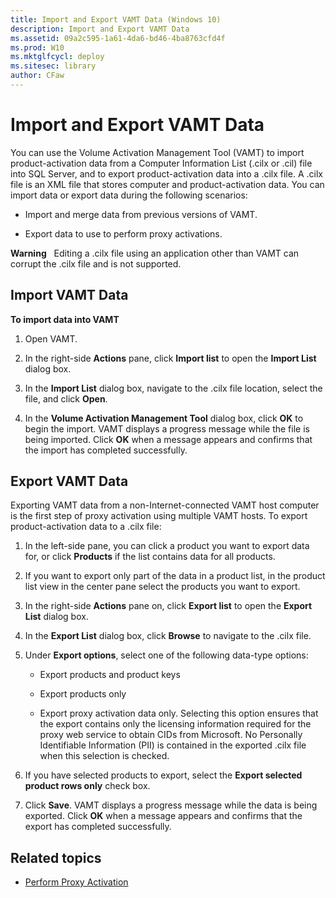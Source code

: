 ```yaml
---
title: Import and Export VAMT Data (Windows 10)
description: Import and Export VAMT Data
ms.assetid: 09a2c595-1a61-4da6-bd46-4ba8763cfd4f
ms.prod: W10
ms.mktglfcycl: deploy
ms.sitesec: library
author: CFaw
---
```


# Import and Export VAMT Data
You can use the Volume Activation Management Tool (VAMT) to import product-activation data from a Computer Information List (.cilx or .cil) file into SQL Server, and to export product-activation data into a .cilx file. A .cilx file is an XML file that stores computer and product-activation data. You can import data or export data during the following scenarios:

-   Import and merge data from previous versions of VAMT.

-   Export data to use to perform proxy activations.

**Warning**  
Editing a .cilx file using an application other than VAMT can corrupt the .cilx file and is not supported.

## Import VAMT Data

**To import data into VAMT**

1.  Open VAMT.

2.  In the right-side **Actions** pane, click **Import list** to open the **Import List** dialog box.

3.  In the **Import List** dialog box, navigate to the .cilx file location, select the file, and click **Open**.

4.  In the **Volume Activation Management Tool** dialog box, click **OK** to begin the import. VAMT displays a progress message while the file is being imported. Click **OK** when a message appears and confirms that the import has completed successfully.

## Export VAMT Data
Exporting VAMT data from a non-Internet-connected VAMT host computer is the first step of proxy activation using multiple VAMT hosts. To export product-activation data to a .cilx file:

1.  In the left-side pane, you can click a product you want to export data for, or click **Products** if the list contains data for all products.

2.  If you want to export only part of the data in a product list, in the product list view in the center pane select the products you want to export.

3.  In the right-side **Actions** pane on, click **Export list** to open the **Export List** dialog box.

4.  In the **Export List** dialog box, click **Browse** to navigate to the .cilx file.

5.  Under **Export options**, select one of the following data-type options:

    -   Export products and product keys

    -   Export products only

    -   Export proxy activation data only. Selecting this option ensures that the export contains only the licensing information required for the proxy web service to obtain CIDs from Microsoft. No Personally Identifiable Information (PII) is contained in the exported .cilx file when this selection is checked.

6.  If you have selected products to export, select the **Export selected product rows only** check box.

7.  Click **Save**. VAMT displays a progress message while the data is being exported. Click **OK** when a message appears and confirms that the export has completed successfully.

## Related topics
- [Perform Proxy Activation](proxy-activation-vamt.md)
